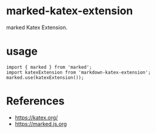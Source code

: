 # marked-katex-extension

marked Katex Extension.

# usage

```
import { marked } from 'marked';
import katexExtension from 'markdown-katex-extension';
marked.use(katexExtension());
```

# References

* https://katex.org/
* https://marked.js.org
